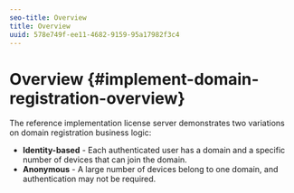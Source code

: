 ```yaml
---
seo-title: Overview
title: Overview
uuid: 578e749f-ee11-4682-9159-95a17982f3c4
---
```


# Overview {#implement-domain-registration-overview}

The reference implementation license server demonstrates two variations on domain registration business logic:

* **Identity-based** - Each authenticated user has a domain and a specific number of devices that can join the domain. 
* **Anonymous** - A large number of devices belong to one domain, and authentication may not be required.
